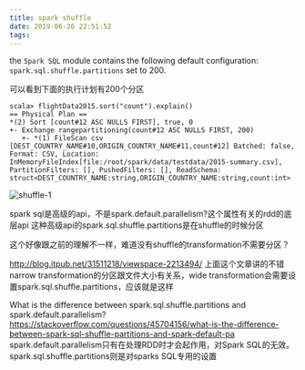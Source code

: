 ```yaml
---
title: spark shuffle
date: 2019-06-26 22:51:52
tags:
---
```


the `Spark SQL` module contains the following default configuration: `spark.sql.shuffle.partitions` set to 200.

可以看到下面的执行计划有200个分区
```
scala> flightData2015.sort("count").explain()
== Physical Plan ==
*(2) Sort [count#12 ASC NULLS FIRST], true, 0
+- Exchange rangepartitioning(count#12 ASC NULLS FIRST, 200)
   +- *(1) FileScan csv [DEST_COUNTRY_NAME#10,ORIGIN_COUNTRY_NAME#11,count#12] Batched: false, Format: CSV, Location: InMemoryFileIndex[file:/root/spark/data/testdata/2015-summary.csv], PartitionFilters: [], PushedFilters: [], ReadSchema: struct<DEST_COUNTRY_NAME:string,ORIGIN_COUNTRY_NAME:string,count:int>
```
![shuffle-1](/images/shuffle-1.PNG)


spark sql是高级的api，不是spark.default.parallelism?这个属性有关的rdd的底层api
这种高级api的spark.sql.shuffle.partitions是在shuffle的时候分区

这个好像跟之前的理解不一样，难道没有shuffle的transformation不需要分区？

http://blog.itpub.net/31511218/viewspace-2213494/
上面这个文章讲的不错
narrow transformation的分区跟文件大小有关系，wide transformation会需要设置spark.sql.shuffle.partitions，应该就是这样



What is the difference between spark.sql.shuffle.partitions and spark.default.parallelism?
https://stackoverflow.com/questions/45704156/what-is-the-difference-between-spark-sql-shuffle-partitions-and-spark-default-pa
spark.default.parallelism只有在处理RDD时才会起作用，对Spark SQL的无效。
spark.sql.shuffle.partitions则是对sparks SQL专用的设置